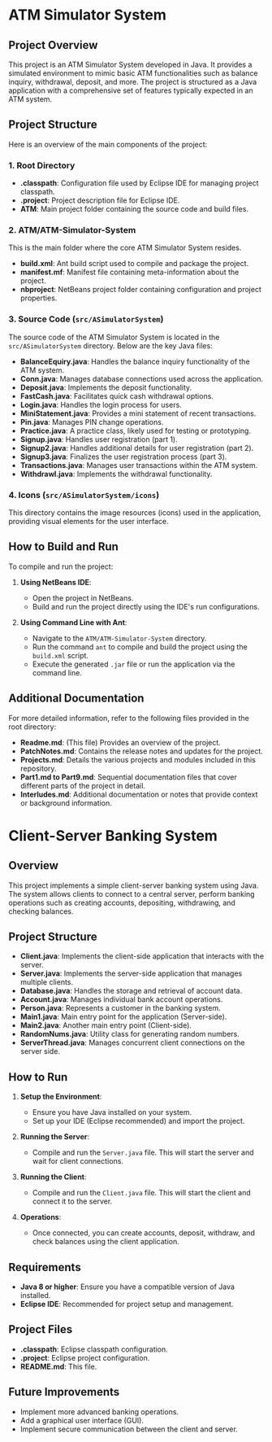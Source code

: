 # ATM Simulator System

## Project Overview

This project is an ATM Simulator System developed in Java. It provides a simulated environment to mimic basic ATM functionalities such as balance inquiry, withdrawal, deposit, and more. The project is structured as a Java application with a comprehensive set of features typically expected in an ATM system.

## Project Structure

Here is an overview of the main components of the project:

### 1. Root Directory

- **.classpath**: Configuration file used by Eclipse IDE for managing project classpath.
- **.project**: Project description file for Eclipse IDE.
- **ATM**: Main project folder containing the source code and build files.

### 2. ATM/ATM-Simulator-System

This is the main folder where the core ATM Simulator System resides.

- **build.xml**: Ant build script used to compile and package the project.
- **manifest.mf**: Manifest file containing meta-information about the project.
- **nbproject**: NetBeans project folder containing configuration and project properties.

### 3. Source Code (`src/ASimulatorSystem`)

The source code of the ATM Simulator System is located in the `src/ASimulatorSystem` directory. Below are the key Java files:

- **BalanceEquiry.java**: Handles the balance inquiry functionality of the ATM system.
- **Conn.java**: Manages database connections used across the application.
- **Deposit.java**: Implements the deposit functionality.
- **FastCash.java**: Facilitates quick cash withdrawal options.
- **Login.java**: Handles the login process for users.
- **MiniStatement.java**: Provides a mini statement of recent transactions.
- **Pin.java**: Manages PIN change operations.
- **Practice.java**: A practice class, likely used for testing or prototyping.
- **Signup.java**: Handles user registration (part 1).
- **Signup2.java**: Handles additional details for user registration (part 2).
- **Signup3.java**: Finalizes the user registration process (part 3).
- **Transactions.java**: Manages user transactions within the ATM system.
- **Withdrawl.java**: Implements the withdrawal functionality.

### 4. Icons (`src/ASimulatorSystem/icons`)

This directory contains the image resources (icons) used in the application, providing visual elements for the user interface.

## How to Build and Run

To compile and run the project:

1. **Using NetBeans IDE**:
   - Open the project in NetBeans.
   - Build and run the project directly using the IDE's run configurations.

2. **Using Command Line with Ant**:
   - Navigate to the `ATM/ATM-Simulator-System` directory.
   - Run the command `ant` to compile and build the project using the `build.xml` script.
   - Execute the generated `.jar` file or run the application via the command line.

## Additional Documentation

For more detailed information, refer to the following files provided in the root directory:

- **Readme.md**: (This file) Provides an overview of the project.
- **PatchNotes.md**: Contains the release notes and updates for the project.
- **Projects.md**: Details the various projects and modules included in this repository.
- **Part1.md to Part9.md**: Sequential documentation files that cover different parts of the project in detail.
- **Interludes.md**: Additional documentation or notes that provide context or background information.

# Client-Server Banking System

## Overview

This project implements a simple client-server banking system using Java. The system allows clients to connect to a central server, perform banking operations such as creating accounts, depositing, withdrawing, and checking balances.

## Project Structure

- **Client.java**: Implements the client-side application that interacts with the server.
- **Server.java**: Implements the server-side application that manages multiple clients.
- **Database.java**: Handles the storage and retrieval of account data.
- **Account.java**: Manages individual bank account operations.
- **Person.java**: Represents a customer in the banking system.
- **Main1.java**: Main entry point for the application (Server-side).
- **Main2.java**: Another main entry point (Client-side).
- **RandomNums.java**: Utility class for generating random numbers.
- **ServerThread.java**: Manages concurrent client connections on the server side.

## How to Run

1. **Setup the Environment**:
   - Ensure you have Java installed on your system.
   - Set up your IDE (Eclipse recommended) and import the project.

2. **Running the Server**:
   - Compile and run the `Server.java` file. This will start the server and wait for client connections.

3. **Running the Client**:
   - Compile and run the `Client.java` file. This will start the client and connect it to the server.

4. **Operations**:
   - Once connected, you can create accounts, deposit, withdraw, and check balances using the client application.

## Requirements

- **Java 8 or higher**: Ensure you have a compatible version of Java installed.
- **Eclipse IDE**: Recommended for project setup and management.

## Project Files

- **.classpath**: Eclipse classpath configuration.
- **.project**: Eclipse project configuration.
- **README.md**: This file.

## Future Improvements

- Implement more advanced banking operations.
- Add a graphical user interface (GUI).
- Implement secure communication between the client and server.


